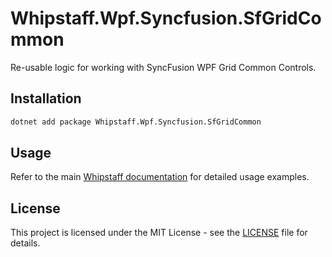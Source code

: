 # Whipstaff.Wpf.Syncfusion.SfGridCommon

Re-usable logic for working with SyncFusion WPF Grid Common Controls.

## Installation

```bash
dotnet add package Whipstaff.Wpf.Syncfusion.SfGridCommon
```

## Usage

Refer to the main [Whipstaff documentation](https://github.com/dpvreony/whipstaff) for detailed usage examples.

## License

This project is licensed under the MIT License - see the [LICENSE](https://github.com/dpvreony/whipstaff/blob/main/LICENSE) file for details.
